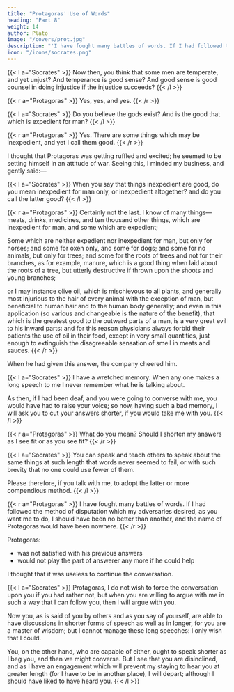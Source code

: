 ```yaml
---
title: "Protagoras' Use of Words"
heading: "Part 8"
weight: 14
author: Plato
image: "/covers/prot.jpg"
description: "'I have fought many battles of words. If I had followed the method of disputation which my adversaries desired, as you want me to do, I should have been no better than another, and the name of Protagoras would have been nowhere'"
icon: "/icons/socrates.png"
---
```




{{< l a="Socrates" >}}
Now then, you think that some men are temperate, and yet unjust? And temperance is good sense? And good sense is good counsel in doing injustice if the injustice succeeds?
{{< /l >}}


{{< r a="Protagoras" >}}
Yes, yes, and yes.
{{< /r >}}

<!-- If they succeed, I said, or if they do not succeed?

If they succeed. -->

{{< l a="Socrates" >}}
Do you believe the gods exist? And is the good that which is expedient for man?
{{< /l >}}


{{< r a="Protagoras" >}}
Yes. There are some things which may be inexpedient, and yet I call them good.
{{< /r >}}


I thought that Protagoras was getting ruffled and excited; he seemed to be setting himself in an attitude of war. Seeing this, I minded my business, and gently said:—

{{< l a="Socrates" >}}
When you say that things inexpedient are good, do you mean inexpedient for man only, or inexpedient altogether? and do you call the latter good?
{{< /l >}}


{{< r a="Protagoras" >}}
Certainly not the last. I know of many things—meats, drinks, medicines, and ten thousand other things, which are inexpedient for man, and some which are expedient; 

Some which are neither expedient nor inexpedient for man, but only for horses; and some for oxen only, and some for dogs; and some for no animals, but only for trees; and some for the roots of trees and not for their branches, as for example, manure, which is a good thing when laid about the roots of a tree, but utterly destructive if thrown upon the shoots and young branches; 

or I may instance olive oil, which is mischievous to all plants, and generally most injurious to the hair of every animal with the exception of man, but beneficial to human hair and to the human body generally; and even in this application (so various and changeable is the nature of the benefit), that which is the greatest good to the outward parts of a man, is a very great evil to his inward parts: and for this reason physicians always forbid their patients the use of oil in their food, except in very small quantities, just enough to extinguish the disagreeable sensation of smell in meats and sauces.
{{< /r >}}


When he had given this answer, the company cheered him.

{{< l a="Socrates" >}}
I have a wretched memory. When any one makes a long speech to me I never remember what he is talking about.

As then, if I had been deaf, and you were going to converse with me, you would have had to raise your voice; so now, having such a bad memory, I will ask you to cut your answers shorter, if you would take me with you.
{{< /l >}}

{{< r a="Protagoras" >}}
What do you mean? Should I shorten my answers as I see fit or as you see fit?
{{< /r >}}


{{< l a="Socrates" >}}
You can speak and teach others to speak about the same things at such length that words never seemed to fail, or with such brevity that no one could use fewer of them.

Please therefore, if you talk with me, to adopt the latter or more compendious method.
{{< /l >}}


{{< r a="Protagoras" >}}
I have fought many battles of words. If I had followed the method of disputation which my adversaries desired, as you want me to do, I should have been no better than another, and the name of Protagoras would have been nowhere.
{{< /r >}}



Protagoras:
- was not satisfied with his previous answers
- would not play the part of answerer any more if he could help

I thought that it was useless to continue the conversation.


{{< l a="Socrates" >}}
Protagoras, I do not wish to force the conversation upon you if you had rather not, but when you are willing to argue with me in such a way that I can follow you, then I will argue with you.

Now you, as is said of you by others and as you say of yourself, are able to have discussions in shorter forms of speech as well as in longer, for you are a master of wisdom; but I cannot manage these long speeches: I only wish that I could. 

You, on the other hand, who are capable of either, ought to speak shorter as I beg you, and then we might converse. But I see that you are disinclined, and as I have an engagement which will prevent my staying to hear you at greater length (for I have to be in another place), I will depart; although I should have liked to have heard you.
{{< /l >}}


